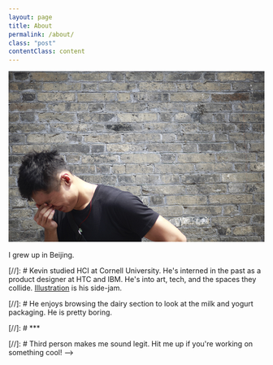 ```yaml
---
layout: page
title: About
permalink: /about/
class: "post"
contentClass: content
---
```


![Alt me!](/img/me.jpg)

I grew up in Beijing. 


[//]: #  Kevin studied HCI at Cornell University. He's interned in the past as a product designer at HTC and IBM. He's into art, tech, and the spaces they collide. <a href="messybin.tumblr.com">Illustration</a> is his side-jam.

[//]: # He enjoys browsing the dairy section to look at the milk and yogurt packaging. He is pretty boring.

[//]: # ***

[//]: # Third person makes me sound legit. Hit me up if you're working on something cool! -->

